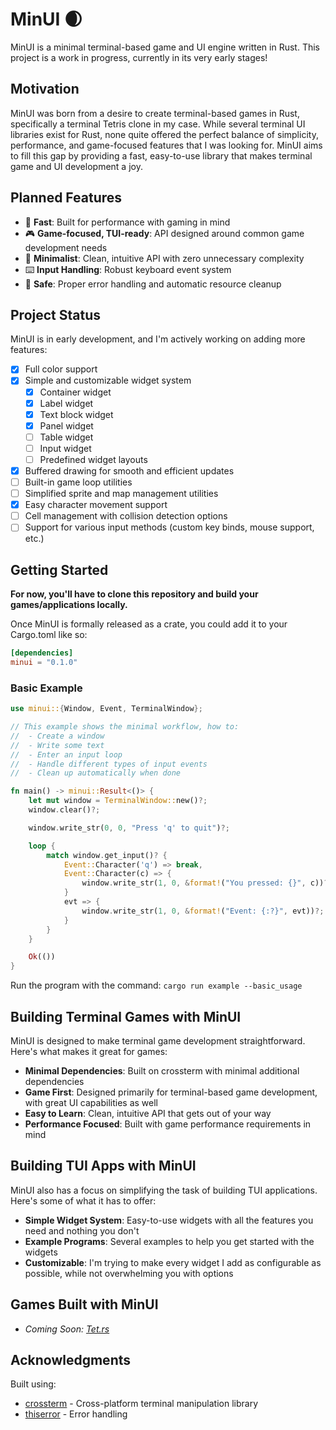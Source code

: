 # MinUI 🌒

MinUI is a minimal terminal-based game and UI engine written in Rust. This project is a work in progress, currently in its very early stages!

## Motivation

MinUI was born from a desire to create terminal-based games in Rust, specifically a terminal Tetris clone in my case. While several terminal UI libraries exist for Rust, none quite offered the perfect balance of simplicity, performance, and game-focused features that I was looking for. MinUI aims to fill this gap by providing a fast, easy-to-use library that makes terminal game and UI development a joy.

## Planned Features

- 🚀 **Fast**: Built for performance with gaming in mind
- 🎮 **Game-focused, TUI-ready**: API designed around common game development needs
- 🎯 **Minimalist**: Clean, intuitive API with zero unnecessary complexity
- ⌨️ **Input Handling**: Robust keyboard event system
- 🧰 **Safe**: Proper error handling and automatic resource cleanup

## Project Status

MinUI is in early development, and I'm actively working on adding more features:

- [x] Full color support
- [x] Simple and customizable widget system
  - [x] Container widget
  - [x] Label widget
  - [x] Text block widget
  - [x] Panel widget
  - [ ] Table widget
  - [ ] Input widget
  - [ ] Predefined widget layouts
- [x] Buffered drawing for smooth and efficient updates
- [ ] Built-in game loop utilities
- [ ] Simplified sprite and map management utilities
- [x] Easy character movement support
- [ ] Cell management with collision detection options
- [ ] Support for various input methods (custom key binds, mouse support, etc.)

## Getting Started

**For now, you'll have to clone this repository and build your games/applications locally.**

Once MinUI is formally released as a crate, you could add it to your Cargo.toml like so:

```toml
[dependencies]
minui = "0.1.0"
```

### Basic Example

```rust
use minui::{Window, Event, TerminalWindow};

// This example shows the minimal workflow, how to:
//  - Create a window
//  - Write some text
//  - Enter an input loop
//  - Handle different types of input events
//  - Clean up automatically when done

fn main() -> minui::Result<()> {
    let mut window = TerminalWindow::new()?;
    window.clear()?;

    window.write_str(0, 0, "Press 'q' to quit")?;

    loop {
        match window.get_input()? {
            Event::Character('q') => break,
            Event::Character(c) => {
                window.write_str(1, 0, &format!("You pressed: {}", c))?;
            }
            evt => {
                window.write_str(1, 0, &format!("Event: {:?}", evt))?;
            }
        }
    }

    Ok(())
}
```

Run the program with the command: `cargo run example --basic_usage`

## Building Terminal Games with MinUI

MinUI is designed to make terminal game development straightforward. Here's what makes it great for games:

- **Minimal Dependencies**: Built on crossterm with minimal additional dependencies
- **Game First**: Designed primarily for terminal-based game development, with great UI capabilities as well
- **Easy to Learn**: Clean, intuitive API that gets out of your way
- **Performance Focused**: Built with game performance requirements in mind

## Building TUI Apps with MinUI

MinUI also has a focus on simplifying the task of building TUI applications. Here's some of what it has to offer:

- **Simple Widget System**: Easy-to-use widgets with all the features you need and nothing you don't
- **Example Programs**: Several examples to help you get started with the widgets
- **Customizable**: I'm trying to make every widget I add as configurable as possible, while not overwhelming you with options

## Games Built with MinUI

- _Coming Soon: [Tet.rs](https://github.com/JackDerksen/tet.rs)_

## Acknowledgments

Built using:

- [crossterm](https://github.com/crossterm-rs/crossterm) - Cross-platform terminal manipulation library
- [thiserror](https://github.com/dtolnay/thiserror) - Error handling

